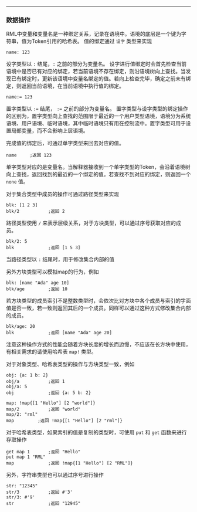 
---
### 数据操作

RML中变量和变量名是一种绑定关系，记录在语境中。语境的底层是一个键为字符串，值为Token引用的哈希表。
值的绑定通过 `设字` 类型来实现

```
name: 123
```
设字类型以 `:` 结尾，`:` 之前的部分为变量名。
设字进行值绑定时会首先检查当前语境中是否已有对应的绑定，若当前语境不存在绑定，则沿语境树向上查找。当发现已有绑定时，更新该语境中变量名绑定的值。若向上检查完毕，确定之前未有绑定，则返回当前语境，在当前语境中执行值的绑定。

```
name:= 123
``` 
置字类型以 `:=` 结尾， `:=` 之前的部分为变量名。
置字类型与设字类型的绑定操作的区别为，置字类型向上查找的范围限于最近的一个用户类型语境，语境分为系统语境、用户语境、临时语境，其中临时语境只有用在控制流中。置字类型可用于设置局部变量，而不会影响上层语境。

完成值的绑定后，可通过单字类型来回去对应的值。

```
name     ;返回 123
```
单字类型对应的是变量名。当解释器接收到一个单字类型的Token，会沿着语境树向上查找，返回找到的最近的一个绑定的值。若查找不到对应的绑定，则返回一个 `none` 值。

对于集合类型中成员的操作可通过路径类型来实现

```
blk: [1 2 3]
blk/2			;返回 2
```
路径类型使用 `/` 来表示层级关系，对于方块类型，可以通过序号获取对应的成员。

```
blk/2: 5
blk				;返回 [1 5 3]
```
当路径类型以 `:` 结尾时，用于修改集合内部的值

另外方块类型可以模拟map的行为，例如

```
blk: [name "Ada" age 10]
blk/age			;返回 10 
```
若方块类型的成员索引不是整数类型时，会依次比对方块中各个成员与索引的字面值是否一致，若一致则返回其后的一个成员。同样可以通过这种方式修改集合内部的成员。

```
blk/age: 20
blk				;返回 [name "Ada" age 20]
```
注意这种操作方式的性能会随着方块长度的增长而边慢，不应该在长方块中使用，有相关需求的请使用哈希表 `map!` 类型。

对于对象类型、哈希表类型的操作与方块类型一致，例如

```
obj: {a: 1 b: 2}
obj/a			;返回 1
obj/a: 5
obj 			;返回 {a: 5 b: 2}

map: !map{[1 "Hello"] [2 "world"]}
map/2			;返回 "world"
map/2: "rml"
map			;返回 !map{[1 "Hello"] [2 "rml"]}
```

对于哈希表类型，如果索引的值是复制的类型时，可使用 `put` 和 `get` 函数来进行存取操作

```
get map 1		;返回 "Hello"
put map 1 "RML"		
map				;返回 !map{[1 "Hello"] [2 "RML"]}
```

另外，字符串类型也可以通过序号进行操作

```
str: "12345"
str/3			;返回 #'3'
str/3: #'9'
str				;返回 "12945"
```

























